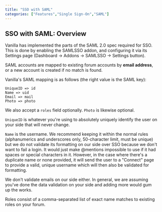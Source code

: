 ```yaml
---
title: "SSO with SAML"
categories: ["Features","Single Sign-On","SAML"]
---
```


## SSO with SAML: Overview

Vanilla has implemented the parts of the SAML 2.0 spec required for SSO. This is done by enabling the SAMLSSO addon, and configuring it via its Settings page (Dashboard -> Addons -> SAMLSSO -> Settings button).

SAML accounts are mapped to existing forum accounts by **email address**, or a new account is created if no match is found.

Vanilla's SAML mapping is as follows (the right value is the SAML key):

```
UniqueID => id
Name => uid
Email => mail
Photo => photo
```
We also accept a `roles` field optionally. `Photo` is likewise optional. 

`UniqueID` is whatever you're using to absolutely uniquely identify the user on your side that will never change.

`Name` is the username. We recommend keeping it within the normal rules (alphanumerics and underscores only, 50-character limit, must be unique) but we do not validate its formatting on our side over SSO because we don't want to fail a login. It would just make @mentions impossible to use if it had spaces or special characters in it. However, in the case where there's a duplicate name or none provided, it will send the user to a "Connect" page to provide a valid, unique username which will then also be validated for formatting.

We don't validate emails on our side either. In general, we are assuming you've done the data validation on your side and adding more would gum up the works.

Roles consist of a comma-separated list of exact name matches to existing roles on your forum.
